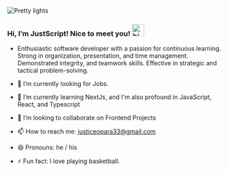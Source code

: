 ![Pretty lights](prettylights.gif)

### Hi, I’m JustScript! Nice to meet you! <img src="https://user-images.githubusercontent.com/1303154/88677602-1635ba80-d120-11ea-84d8-d263ba5fc3c0.gif" width="28px" alt="hi">


- Enthusiastic software developer with a passion for continuous learning. Strong in organization, presentation, and time management. Demonstrated integrity, and teamwork skills. Effective in strategic and tactical problem-solving.

- 🔭 I’m currently looking for Jobs.

- 🌱 I’m currently learning NextJs, and I'm also profound in JavaScript, React, and Typescript 

- 👯 I’m looking to collaborate on Frontend Projects

- 📫 How to reach me: justiceopara33@gmail.com

- 😄 Pronouns: he / his

- ⚡ Fun fact: I love playing basketball.
